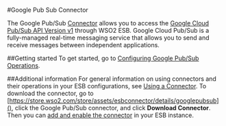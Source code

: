 #Google Pub Sub Connector

The Google Pub/Sub [Connector](https://docs.wso2.com/display/ESB500/Working+with+Connectors) allows you to access the [Google Cloud Pub/Sub API Version v1](https://developers.google.com/sheets/guides/concepts) through WSO2 ESB. Google Cloud Pub/Sub is a fully-managed real-time messaging service that allows you to send and receive messages between independent applications.

##Getting started
To get started, go to [Configuring Google Pub/Sub Operations](config.md).

##Additional information
For general information on using connectors and their operations in your ESB configurations, see  [Using a Connector](https://docs.wso2.com/display/ESB500/Using+a+Connector). To download the connector, go to [https://store.wso2.com/store/assets/esbconnector/details/googlepubsub](), click the Google Pub/Sub connector, and click **Download Connector**. Then you can [add and enable the connector](https://docs.wso2.com/display/ESB500/Working+with+Connectors+via+WSO2+ESB+Tooling) in your ESB instance.
